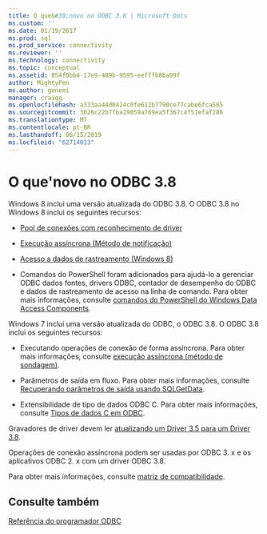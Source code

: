 ```yaml
---
title: O que&#39;novo no ODBC 3.8 | Microsoft Docs
ms.custom: ''
ms.date: 01/19/2017
ms.prod: sql
ms.prod_service: connectivity
ms.reviewer: ''
ms.technology: connectivity
ms.topic: conceptual
ms.assetid: 854f0bb4-17e9-489b-9595-eefffb8ba99f
author: MightyPen
ms.author: genemi
manager: craigg
ms.openlocfilehash: a333aa44d0424c0fe612b7790ce77cabe6fca585
ms.sourcegitcommit: 3026c22b7fba19059a769ea5f367c4f51efaf286
ms.translationtype: MT
ms.contentlocale: pt-BR
ms.lasthandoff: 06/15/2019
ms.locfileid: "62714013"
---
```

# <a name="what39s-new-in-odbc-38"></a>O que&#39;novo no ODBC 3.8
Windows 8 inclui uma versão atualizada do ODBC 3.8. O ODBC 3.8 no Windows 8 inclui os seguintes recursos:  
  
-   [Pool de conexões com reconhecimento de driver](../../odbc/reference/develop-app/driver-aware-connection-pooling.md)  
  
-   [Execução assíncrona (Método de notificação)](../../odbc/reference/develop-app/asynchronous-execution-notification-method.md)  
  
-   [Acesso a dados de rastreamento (Windows 8)](https://msdn.microsoft.com/library/windows/desktop/hh829624.aspx)  
  
-   Comandos do PowerShell foram adicionados para ajudá-lo a gerenciar ODBC dados fontes, drivers ODBC, contador de desempenho do ODBC e dados de rastreamento de acesso na linha de comando.  Para obter mais informações, consulte [comandos do PowerShell do Windows Data Access Components](https://msdn.microsoft.com/library/windows/desktop/jj134064.aspx).  
  
 Windows 7 inclui uma versão atualizada do ODBC, o ODBC 3.8. O ODBC 3.8 inclui os seguintes recursos:  
  
-   Executando operações de conexão de forma assíncrona. Para obter mais informações, consulte [execução assíncrona (método de sondagem)](../../odbc/reference/develop-app/asynchronous-execution-polling-method.md).  
  
-   Parâmetros de saída em fluxo. Para obter mais informações, consulte [Recuperando parâmetros de saída usando SQLGetData](../../odbc/reference/develop-app/retrieving-output-parameters-using-sqlgetdata.md).  
  
-   Extensibilidade de tipo de dados ODBC C. Para obter mais informações, consulte [Tipos de dados C em ODBC](../../odbc/reference/develop-app/c-data-types-in-odbc.md).  
  
 Gravadores de driver devem ler [atualizando um Driver 3.5 para um Driver 3.8](../../odbc/reference/develop-driver/upgrading-a-3-5-driver-to-a-3-8-driver.md).  
  
 Operações de conexão assíncrona podem ser usadas por ODBC 3. x e os aplicativos ODBC 2. x com um driver ODBC 3.8.  
  
 Para obter mais informações, consulte [matriz de compatibilidade](../../odbc/reference/develop-app/compatibility-matrix.md).  
  
## <a name="see-also"></a>Consulte também  
 [Referência do programador ODBC](../../odbc/reference/odbc-programmer-s-reference.md)
